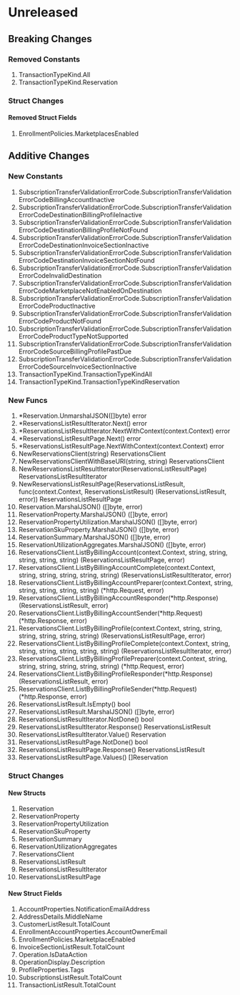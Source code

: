 # Unreleased

## Breaking Changes

### Removed Constants

1. TransactionTypeKind.All
1. TransactionTypeKind.Reservation

### Struct Changes

#### Removed Struct Fields

1. EnrollmentPolicies.MarketplacesEnabled

## Additive Changes

### New Constants

1. SubscriptionTransferValidationErrorCode.SubscriptionTransferValidationErrorCodeBillingAccountInactive
1. SubscriptionTransferValidationErrorCode.SubscriptionTransferValidationErrorCodeDestinationBillingProfileInactive
1. SubscriptionTransferValidationErrorCode.SubscriptionTransferValidationErrorCodeDestinationBillingProfileNotFound
1. SubscriptionTransferValidationErrorCode.SubscriptionTransferValidationErrorCodeDestinationInvoiceSectionInactive
1. SubscriptionTransferValidationErrorCode.SubscriptionTransferValidationErrorCodeDestinationInvoiceSectionNotFound
1. SubscriptionTransferValidationErrorCode.SubscriptionTransferValidationErrorCodeInvalidDestination
1. SubscriptionTransferValidationErrorCode.SubscriptionTransferValidationErrorCodeMarketplaceNotEnabledOnDestination
1. SubscriptionTransferValidationErrorCode.SubscriptionTransferValidationErrorCodeProductInactive
1. SubscriptionTransferValidationErrorCode.SubscriptionTransferValidationErrorCodeProductNotFound
1. SubscriptionTransferValidationErrorCode.SubscriptionTransferValidationErrorCodeProductTypeNotSupported
1. SubscriptionTransferValidationErrorCode.SubscriptionTransferValidationErrorCodeSourceBillingProfilePastDue
1. SubscriptionTransferValidationErrorCode.SubscriptionTransferValidationErrorCodeSourceInvoiceSectionInactive
1. TransactionTypeKind.TransactionTypeKindAll
1. TransactionTypeKind.TransactionTypeKindReservation

### New Funcs

1. *Reservation.UnmarshalJSON([]byte) error
1. *ReservationsListResultIterator.Next() error
1. *ReservationsListResultIterator.NextWithContext(context.Context) error
1. *ReservationsListResultPage.Next() error
1. *ReservationsListResultPage.NextWithContext(context.Context) error
1. NewReservationsClient(string) ReservationsClient
1. NewReservationsClientWithBaseURI(string, string) ReservationsClient
1. NewReservationsListResultIterator(ReservationsListResultPage) ReservationsListResultIterator
1. NewReservationsListResultPage(ReservationsListResult, func(context.Context, ReservationsListResult) (ReservationsListResult, error)) ReservationsListResultPage
1. Reservation.MarshalJSON() ([]byte, error)
1. ReservationProperty.MarshalJSON() ([]byte, error)
1. ReservationPropertyUtilization.MarshalJSON() ([]byte, error)
1. ReservationSkuProperty.MarshalJSON() ([]byte, error)
1. ReservationSummary.MarshalJSON() ([]byte, error)
1. ReservationUtilizationAggregates.MarshalJSON() ([]byte, error)
1. ReservationsClient.ListByBillingAccount(context.Context, string, string, string, string, string) (ReservationsListResultPage, error)
1. ReservationsClient.ListByBillingAccountComplete(context.Context, string, string, string, string, string) (ReservationsListResultIterator, error)
1. ReservationsClient.ListByBillingAccountPreparer(context.Context, string, string, string, string, string) (*http.Request, error)
1. ReservationsClient.ListByBillingAccountResponder(*http.Response) (ReservationsListResult, error)
1. ReservationsClient.ListByBillingAccountSender(*http.Request) (*http.Response, error)
1. ReservationsClient.ListByBillingProfile(context.Context, string, string, string, string, string, string) (ReservationsListResultPage, error)
1. ReservationsClient.ListByBillingProfileComplete(context.Context, string, string, string, string, string, string) (ReservationsListResultIterator, error)
1. ReservationsClient.ListByBillingProfilePreparer(context.Context, string, string, string, string, string, string) (*http.Request, error)
1. ReservationsClient.ListByBillingProfileResponder(*http.Response) (ReservationsListResult, error)
1. ReservationsClient.ListByBillingProfileSender(*http.Request) (*http.Response, error)
1. ReservationsListResult.IsEmpty() bool
1. ReservationsListResult.MarshalJSON() ([]byte, error)
1. ReservationsListResultIterator.NotDone() bool
1. ReservationsListResultIterator.Response() ReservationsListResult
1. ReservationsListResultIterator.Value() Reservation
1. ReservationsListResultPage.NotDone() bool
1. ReservationsListResultPage.Response() ReservationsListResult
1. ReservationsListResultPage.Values() []Reservation

### Struct Changes

#### New Structs

1. Reservation
1. ReservationProperty
1. ReservationPropertyUtilization
1. ReservationSkuProperty
1. ReservationSummary
1. ReservationUtilizationAggregates
1. ReservationsClient
1. ReservationsListResult
1. ReservationsListResultIterator
1. ReservationsListResultPage

#### New Struct Fields

1. AccountProperties.NotificationEmailAddress
1. AddressDetails.MiddleName
1. CustomerListResult.TotalCount
1. EnrollmentAccountProperties.AccountOwnerEmail
1. EnrollmentPolicies.MarketplaceEnabled
1. InvoiceSectionListResult.TotalCount
1. Operation.IsDataAction
1. OperationDisplay.Description
1. ProfileProperties.Tags
1. SubscriptionsListResult.TotalCount
1. TransactionListResult.TotalCount

